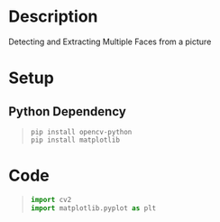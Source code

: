 # Description
Detecting and Extracting Multiple Faces from a picture
# Setup

## Python Dependency


> ``` dos
> pip install opencv-python
> pip install matplotlib
> ```




# Code
> ``` python
> import cv2
> import matplotlib.pyplot as plt
> ```